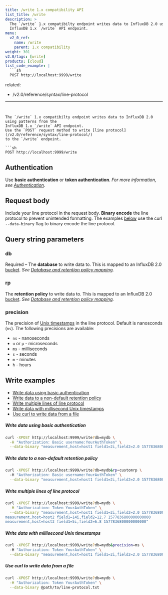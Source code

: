 ```yaml
---
title: /write 1.x compatibility API
list_title: /write
description: >
  The `/write` 1.x compatibilty endpoint writes data to InfluxDB 2.0 using patterns from the
  InfluxDB 1.x `/write` API endpoint.
menu:
  v2_0_ref:
    name: /write
    parent: 1.x compatibility
weight: 301
v2.0/tags: [write]
products: [cloud]
list_code_example: |
  ```sh
  POST http://localhost:9999/write
  ```
related:
  - /v2.0/reference/syntax/line-protocol
---
```


The `/write` 1.x compatibilty endpoint writes data to InfluxDB 2.0 using patterns from the
InfluxDB 1.x `/write` API endpoint.
Use the `POST` request method to write [line protocol](/v2.0/reference/syntax/line-protocol/)
to the `/write` endpoint.

```sh
POST http://localhost:9999/write
```

## Authentication
Use **basic authentication** or **token authentication**.
_For more information, see [Authentication](/v2.0/reference/api/influxdb-1x/#authentication)._

## Request body
Include your line protocol in the request body.
**Binary encode** the line protocol to prevent unintended formatting.
The examples [below](#write-examples) use the curl `--data-binary` flag to binary
encode the line protocol.

## Query string parameters

### db
<span class="req">Required</span> – The **database** to write data to.
This is mapped to an InfluxDB 2.0 [bucket](/v2.0/reference/glossary/#bucket).
_See [Database and retention policy mapping](/v2.0/reference/api/influxdb-1x/dbrp/)._

### rp
The **retention policy** to write data to.
This is mapped to an InfluxDB 2.0 [bucket](/v2.0/reference/glossary/#bucket).
_See [Database and retention policy mapping](/v2.0/reference/api/influxdb-1x/dbrp/)._

### precision
The precision of [Unix timestamps](/v2.0/reference/glossary/#unix-timestamp) in the line protocol.
Default is nanosconds (`ns`).
The following precisions are available:

- `ns` - nanoseconds
- `u` or `µ` - microseconds
- `ms` - milliseconds
- `s` - seconds
- `m` - minutes
- `h` - hours

## Write examples

- [Write data using basic authentication](#write-data-using-basic-authentication)
- [Write data to a non-default retention policy](#write-data-to-a-non-default-retention-policy)
- [Write multiple lines of line protocol](#write-multiple-lines-of-line-protocol)
- [Write data with millisecond Unix timestamps](#write-data-with-millisecond-unix-timestamps)
- [Use curl to write data from a file](#use-curl-to-write-data-from-a-file)

##### Write data using basic authentication
```sh
curl -XPOST http://localhost:9999/write?db=mydb \
  -H "Authorization: Basic username:YourAuthToken" \
  --data-binary "measurement,host=host1 field1=2i,field2=2.0 1577836800000000000"
```

##### Write data to a non-default retention policy
```sh
curl -XPOST http://localhost:9999/write?db=mydb&rp=customrp \
  -H "Authorization: Basic username:YourAuthToken" \
  --data-binary "measurement,host=host1 field1=2i,field2=2.0 1577836800000000000"
```

##### Write multiple lines of line protocol
```sh
curl -XPOST http://localhost:9999/write?db=mydb \
  -H "Authorization: Token YourAuthToken" \
  --data-binary "measurement,host=host1 field1=2i,field2=2.0 1577836800000000000
measurement,host=host2 field1=14i,field2=12.7 1577836800000000000
measurement,host=host3 field1=5i,field2=6.8 1577836800000000000"
```

##### Write data with millisecond Unix timestamps
```sh
curl -XPOST http://localhost:9999/write?db=mydb&precision=ms \
  -H "Authorization: Token YourAuthToken" \
  --data-binary "measurement,host=host1 field1=2i,field2=2.0 1577836800000"
```

##### Use curl to write data from a file
```sh
curl -XPOST http://localhost:9999/write?db=mydb \
  -H "Authorization: Token YourAuthToken" \
  --data-binary @path/to/line-protocol.txt
```
